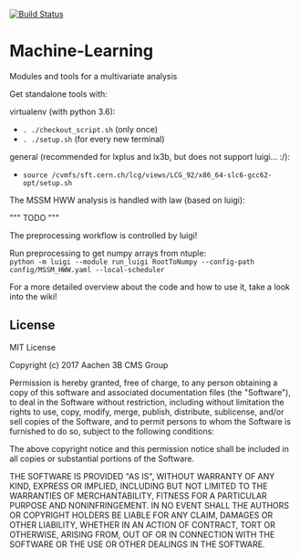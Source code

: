 [![Build Status](https://travis-ci.org/CMSAachen3B/Machine-Learning.svg?branch=master)](https://travis-ci.org/CMSAachen3B/Machine-Learning)

# Machine-Learning

Modules and tools for a multivariate analysis

Get standalone tools with:  

virtualenv (with python 3.6):
* `. ./checkout_script.sh` (only once)  
* `. ./setup.sh` (for every new terminal)

general (recommended for lxplus and lx3b, but does not support luigi... :/):
* `source /cvmfs/sft.cern.ch/lcg/views/LCG_92/x86_64-slc6-gcc62-opt/setup.sh`

The MSSM HWW analysis is handled with law (based on luigi):

"""
TODO
"""


The preprocessing workflow is controlled by luigi! 

Run preprocessing to get numpy arrays from ntuple:  
`python -m luigi --module run_luigi RootToNumpy --config-path config/MSSM_HWW.yaml --local-scheduler`

For a more detailed overview about the code and how to use it, take a look into
the wiki!

## License

MIT License

Copyright (c) 2017 Aachen 3B CMS Group

Permission is hereby granted, free of charge, to any person obtaining a copy of
this software and associated documentation files (the "Software"), to deal in
the Software without restriction, including without limitation the rights to
use, copy, modify, merge, publish, distribute, sublicense, and/or sell copies of
the Software, and to permit persons to whom the Software is furnished to do so,
subject to the following conditions:

The above copyright notice and this permission notice shall be included in all
copies or substantial portions of the Software.

THE SOFTWARE IS PROVIDED "AS IS", WITHOUT WARRANTY OF ANY KIND, EXPRESS OR
IMPLIED, INCLUDING BUT NOT LIMITED TO THE WARRANTIES OF MERCHANTABILITY, FITNESS
FOR A PARTICULAR PURPOSE AND NONINFRINGEMENT. IN NO EVENT SHALL THE AUTHORS OR
COPYRIGHT HOLDERS BE LIABLE FOR ANY CLAIM, DAMAGES OR OTHER LIABILITY, WHETHER
IN AN ACTION OF CONTRACT, TORT OR OTHERWISE, ARISING FROM, OUT OF OR IN
CONNECTION WITH THE SOFTWARE OR THE USE OR OTHER DEALINGS IN THE SOFTWARE.
